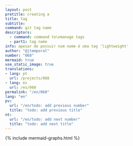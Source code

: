 ```yaml
---
layout: post
pretitle: creating a
title: tag
subtitle:
command: git tag name
descriptors:
  - command: command to\nmanage tags
  - part1: tag name
info: apesar de possuir num nome é uma tag 'lightweight'
author: "@jtemporal"
number: "068"
mermaid: true
use_static_image: true
translations:
- lang: pt
  url: /projects/068
- lang: es
  url: /es/068
permalink: "/en/068"
lang: "en"
pv:
  url: "/en/todo: add previous number"
  title: "todo: add previous title"
nt:
  url: "/en/todo: add next number"
  title: "todo: add next title"
---
```


{% include mermaid-graphs.html %}